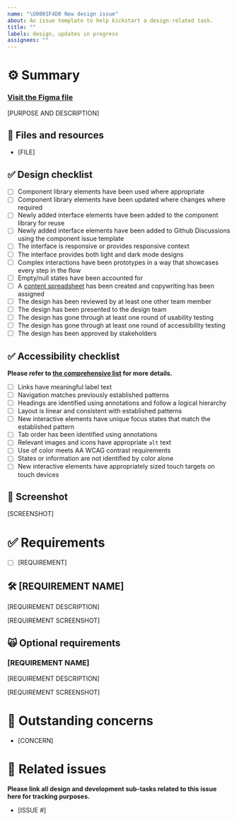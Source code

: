 ```yaml
---
name: "\U0001F4D0 New design issue"
about: An issue template to help kickstart a design-related task.
title: ""
labels: design, updates in progress
assignees: ""
---
```


# ⚙️ Summary

### [Visit the Figma file]()

[PURPOSE AND DESCRIPTION]

## 💾 Files and resources

- [FILE]

## ✅ Design checklist

- [ ] Component library elements have been used where appropriate
- [ ] Component library elements have been updated where changes where required
- [ ] Newly added interface elements have been added to the component library for reuse
- [ ] Newly added interface elements have been added to Github Discussions using the component issue template
- [ ] The interface is responsive or provides responsive context
- [ ] The interface provides both light and dark mode designs
- [ ] Complex interactions have been prototypes in a way that showcases every step in the flow
- [ ] Empty/null states have been accounted for
- [ ] A [content spreadsheet](https://1drv.ms/x/s!Ajx0PiLIqEzSgclOERYCPtg3t9dKyQ?e=BBFKF1) has been created and copywriting has been assigned
- [ ] The design has been reviewed by at least one other team member
- [ ] The design has been presented to the design team
- [ ] The design has gone through at least one round of usability testing
- [ ] The design has gone through at least one round of accessibility testing
- [ ] The design has been approved by stakeholders

## ✅ Accessibility checklist

**Please refer to [the comprehensive list](https://www.figma.com/file/rRMvm5nq4AMet29PW7bN2p/A11y-annotations?node-id=0%3A1) for more details.**

- [ ] Links have meaningful label text
- [ ] Navigation matches previously established patterns
- [ ] Headings are identified using annotations and follow a logical hierarchy
- [ ] Layout is linear and consistent with established patterns
- [ ] New interactive elements have unique focus states that match the established pattern
- [ ] Tab order has been identified using annotations
- [ ] Relevant images and icons have appropriate `alt` text
- [ ] Use of color meets AA WCAG contrast requirements
- [ ] States or information are not identified by color alone
- [ ] New interactive elements have appropriately sized touch targets on touch devices

## 📸 Screenshot

[SCREENSHOT]

# ✅ Requirements

- [ ] [REQUIREMENT]

## 🛠️ [REQUIREMENT NAME]

[REQUIREMENT DESCRIPTION]

[REQUIREMENT SCREENSHOT]

## 🙀 Optional requirements

### [REQUIREMENT NAME]

[REQUIREMENT DESCRIPTION]

[REQUIREMENT SCREENSHOT]

# 🤔 Outstanding concerns

- [CONCERN]

# 📝 Related issues

**Please link all design and development sub-tasks related to this issue here for tracking purposes.**

- [ISSUE #]
